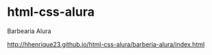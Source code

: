 # html-css-alura
 
Barbearia Alura

<a src="http://hhenrique23.github.io//html-css-alura/blob/main/barberia-alura/index.html">http://hhenrique23.github.io/html-css-alura/barberia-alura/index.html</a>